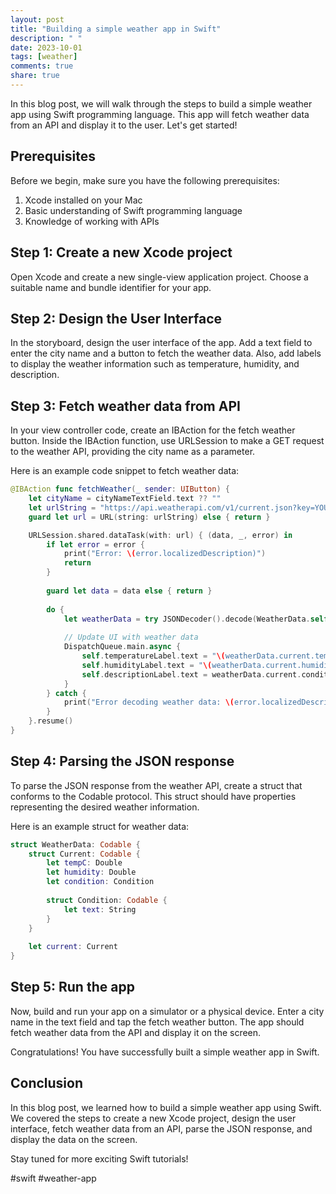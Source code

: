 ```yaml
---
layout: post
title: "Building a simple weather app in Swift"
description: " "
date: 2023-10-01
tags: [weather]
comments: true
share: true
---
```


In this blog post, we will walk through the steps to build a simple weather app using Swift programming language. This app will fetch weather data from an API and display it to the user. Let's get started!

## Prerequisites
Before we begin, make sure you have the following prerequisites:

1. Xcode installed on your Mac
2. Basic understanding of Swift programming language
3. Knowledge of working with APIs

## Step 1: Create a new Xcode project
Open Xcode and create a new single-view application project. Choose a suitable name and bundle identifier for your app.

## Step 2: Design the User Interface
In the storyboard, design the user interface of the app. Add a text field to enter the city name and a button to fetch the weather data. Also, add labels to display the weather information such as temperature, humidity, and description.

## Step 3: Fetch weather data from API
In your view controller code, create an IBAction for the fetch weather button. Inside the IBAction function, use URLSession to make a GET request to the weather API, providing the city name as a parameter.

Here is an example code snippet to fetch weather data:

```swift
@IBAction func fetchWeather(_ sender: UIButton) {
    let cityName = cityNameTextField.text ?? ""
    let urlString = "https://api.weatherapi.com/v1/current.json?key=YOUR_API_KEY&q=\(cityName)"
    guard let url = URL(string: urlString) else { return }

    URLSession.shared.dataTask(with: url) { (data, _, error) in
        if let error = error {
            print("Error: \(error.localizedDescription)")
            return
        }
        
        guard let data = data else { return }
        
        do {
            let weatherData = try JSONDecoder().decode(WeatherData.self, from: data)
            
            // Update UI with weather data
            DispatchQueue.main.async {
                self.temperatureLabel.text = "\(weatherData.current.tempC)°C"
                self.humidityLabel.text = "\(weatherData.current.humidity)%"
                self.descriptionLabel.text = weatherData.current.condition.text
            }
        } catch {
            print("Error decoding weather data: \(error.localizedDescription)")
        }
    }.resume()
}
```

## Step 4: Parsing the JSON response
To parse the JSON response from the weather API, create a struct that conforms to the Codable protocol. This struct should have properties representing the desired weather information.

Here is an example struct for weather data:

```swift
struct WeatherData: Codable {
    struct Current: Codable {
        let tempC: Double
        let humidity: Double
        let condition: Condition
        
        struct Condition: Codable {
            let text: String
        }
    }
    
    let current: Current
}
```

## Step 5: Run the app
Now, build and run your app on a simulator or a physical device. Enter a city name in the text field and tap the fetch weather button. The app should fetch weather data from the API and display it on the screen.

Congratulations! You have successfully built a simple weather app in Swift.

## Conclusion
In this blog post, we learned how to build a simple weather app using Swift. We covered the steps to create a new Xcode project, design the user interface, fetch weather data from an API, parse the JSON response, and display the data on the screen.

Stay tuned for more exciting Swift tutorials!

\#swift \#weather-app